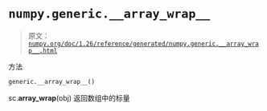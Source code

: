# `numpy.generic.__array_wrap__`

> 原文：[`numpy.org/doc/1.26/reference/generated/numpy.generic.__array_wrap__.html`](https://numpy.org/doc/1.26/reference/generated/numpy.generic.__array_wrap__.html)

方法

```py
generic.__array_wrap__()
```

sc.__array_wrap__(obj) 返回数组中的标量
